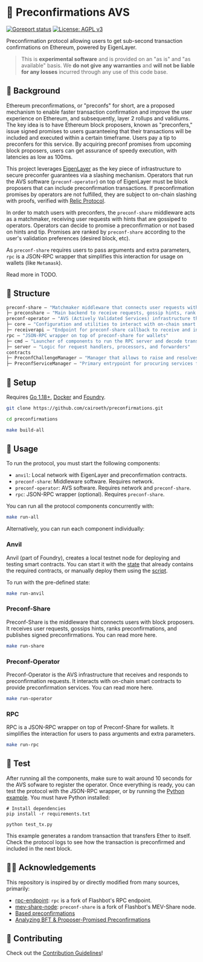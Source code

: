 # 🔌 Preconfirmations AVS 

[![Goreport status](https://goreportcard.com/badge/github.com/flashbots/mev-boost)](https://goreportcard.com/report/github.com/flashbots/mev-boost)
[![License: AGPL v3](https://img.shields.io/badge/License-AGPL_v3-blue.svg)](https://www.gnu.org/licenses/agpl-3.0)

Preconfirmation protocol allowing users to get sub-second transaction confirmations on Ethereum, powered by EigenLayer.

> This is **experimental software** and is provided on an "as is" and "as available" basis. We **do not give any warranties** and **will not be liable for any losses** incurred through any use of this code base.

## 🌱 Background

Ethereum preconfirmations, or "preconfs" for short, are a proposed mechanism to enable faster transaction confirmation and improve the user experience on Ethereum, and subsequently, layer 2 rollups and validiums. The key idea is to have Ethereum block proposers, known as "preconfers," issue signed promises to users guaranteeing that their transactions will be included and executed within a certain timeframe. Users pay a tip to preconfers for this service. By acquiring preconf promises from upcoming block proposers, users can get assurance of speedy execution, with latencies as low as 100ms.

This project leverages [EigenLayer](https://www.eigenlayer.xyz/) as the key piece of infrastructure to secure preconfer guarantees via a slashing mechanism. Operators that run the AVS software (`preconf-operator`) on top of EigenLayer must be block proposers that can include preconfirmation transactions. If preconfirmation promises by operators are not fulfilled, they are subject to on-chain slashing with proofs, verified with [Relic Protocol](https://relicprotocol.com/).

In order to match users with preconfers, the `preconf-share` middleware acts as a matchmaker, receiving user requests with hints that are gossiped to operators. Operators can decide to promise a preconfirmation or not based on hints and tip. Promises are ranked by `preconf-share` according to the user's validation preferences (desired block, etc).

As `preconf-share` requires users to pass arguments and extra parameters, `rpc` is a JSON-RPC wrapper that simplifies this interaction for usage on wallets (like `Metamask`).

Read more in TODO.

## 🧱 Structure

```ml
preconf-share — "Matchmaker middleware that connects user requests with block proposers"
├─ preconshare — "Main backend to receive requests, gossip hints, rank preconfirmations, and publish signed preconfirmations"
preconf-operator — "AVS (Actively Validated Services) infrastructure that receives and reponds to preconfirmation requests"
├─ core — "Configuration and utilities to interact with on-chain smart contracts"
├─ receiverapi — "Endpoint for preconf-share callback to receive and include raw transactions"
rpc — "JSON-RPC wrapper on top of preconf-share for wallets"
├─ cmd — "Launcher of components to run the RPC server and decode transactions"
├─ server — "Logic for request handlers, processors, and forwarders"
contracts
├─ PreconfChallengeManager — "Manager that allows to raise and resolves challenges for signed preconfirmations"
├─ PreconfServiceManager — "Primary entrypoint for procuring services for preconfirmations"
```

## 👷 Setup

Requires [Go 1.18+](https://go.dev/doc/install), [Docker](https://www.docker.com/products/docker-desktop/) and [Foundry](https://getfoundry.sh/).

```bash
git clone https://github.com/cairoeth/preconfirmations.git

cd preconfirmations

make build-all
```

## 🔧 Usage

To run the protocol, you must start the following components:
- `anvil`: Local network with EigenLayer and preconfirmation contracts.
- `preconf-share`: Middleware software. Requires network.
- `preconf-operator`: AVS software. Requires network and `preconf-share`.
- `rpc`: JSON-RPC wrapper (optional). Requires `preconf-share`.

You can run all the protocol components concurrently with:

```bash
make run-all
```

Alternatively, you can run each component individually:

### Anvil

Anvil (part of Foundry), creates a local testnet node for deploying and testing smart contracts. You can start it with the [state](contracts/anvil-state.json) that already contains the required contracts, or manually deploy them using the [script](contracts/script/Preconf.s.sol).

To run with the pre-defined state:

```bash
make run-anvil
```

### Preconf-Share

Preconf-Share is the middleware that connects users with block proposers. It receives user requests, gossips hints, ranks preconfirmations, and publishes signed preconfirmations. You can read more here.

```bash
make run-share
```

### Preconf-Operator

Preconf-Operator is the AVS infrastructure that receives and responds to preconfirmation requests. It interacts with on-chain smart contracts to provide preconfirmation services. You can read more here.

```bash
make run-operator
```

### RPC

RPC is a JSON-RPC wrapper on top of Preconf-Share for wallets. It simplifies the interaction for users to pass arguments and extra parameters.

```bash
make run-rpc
```

## 🧪 Test

After running all the components, make sure to wait around 10 seconds for the AVS sofware to register the operator. Once everything is ready, you can test the protocol with the JSON-RPC wrapper, or by running the [Python example](test_tx.py). You must have Python installed:

```
# Install dependencies
pip install -r requirements.txt

python test_tx.py

```

This example generates a random transaction that transfers Ether to itself. Check the protocol logs to see how the transaction is preconfirmed and included in the next block.

## 🙏🏼 Acknowledgements

This repository is inspired by or directly modified from many sources, primarily:

- [rpc-endpoint](https://github.com/flashbots/rpc-endpoint): `rpc` is a fork of Flashbot's RPC endpoint.
- [mev-share-node](https://github.com/flashbots/mev-share-node): `preconf-share` is a fork of Flashbot's MEV-Share node.
- [Based preconfirmations](https://ethresear.ch/t/based-preconfirmations/17353)
- [Analyzing BFT & Proposer-Promised Preconfirmations](https://ethresear.ch/t/analyzing-bft-proposer-promised-preconfirmations/17963)

## 🫡 Contributing

Check out the [Contribution Guidelines](./CONTRIBUTING.md)!